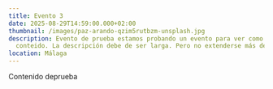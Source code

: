 ```yaml
---
title: Evento 3
date: 2025-08-29T14:59:00.000+02:00
thumbnail: /images/paz-arando-qzim5rutbzm-unsplash.jpg
description: Evento de prueba estamos probando un evento para ver como se ve su
  conteido. La descripción debe de ser larga. Pero no extenderse más de 3 línea.
location: Málaga
---
```

Contenido deprueba
